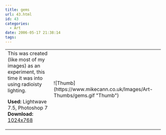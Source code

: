 ```yaml
---
title: gems
url: 43.html
id: 43
categories:
  - Art
date: 2006-05-17 21:38:14
tags:
---
```


<table width="100%" cellspacing="0" cellpadding="0" border="0">
<tr>
<td>This was created (like most of my images) as an experiment, this time it was into using radioisty lighting.

<span style="font-weight: bold">Used:</span> Lightwave 7.5, Photoshop 7
<span style="font-weight: bold">Download:</span> [1024x768](https://www.mikecann.co.uk/Images/Art-Full/gems.jpg)</td>

<td>![Thumb](https://www.mikecann.co.uk/Images/Art-Thumbs/gems.gif "Thumb")</td>
</tr>
</table>
